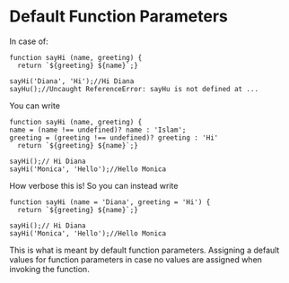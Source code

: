 # Default Function Parameters

In case of:
```
function sayHi (name, greeting) {
  return `${greeting} ${name}`;}
  
sayHi('Diana', 'Hi');//Hi Diana
sayHu();//Uncaught ReferenceError: sayHu is not defined at ...
```

You can write
```
function sayHi (name, greeting) {
name = (name !== undefined)? name : 'Islam';
greeting = (greeting !== undefined)? greeting : 'Hi'
  return `${greeting} ${name}`;}
  
sayHi();// Hi Diana
sayHi('Monica', 'Hello');//Hello Monica
```

How verbose this is!
So you can instead write
```
function sayHi (name = 'Diana', greeting = 'Hi') {
  return `${greeting} ${name}`;}
  
sayHi();// Hi Diana
sayHi('Monica', 'Hello');//Hello Monica
```

This is what is meant by default function parameters. Assigning a default values for function parameters in case no values are assigned when invoking the function.

  